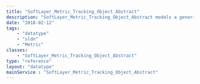 ```yaml
---
title: "SoftLayer_Metric_Tracking_Object_Abstract"
description: "SoftLayer_Metric_Tracking_Object_Abstract models a generic tracking object type. Typically a tracking object with a specific purpose has it's own data type defined within the SoftLayer API. "
date: "2018-02-12"
tags:
    - "datatype"
    - "sldn"
    - "Metric"
classes:
    - "SoftLayer_Metric_Tracking_Object_Abstract"
type: "reference"
layout: "datatype"
mainService : "SoftLayer_Metric_Tracking_Object_Abstract"
---
```

